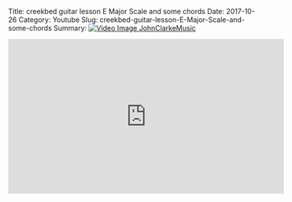 Title: creekbed guitar lesson E Major Scale and some chords
Date: 2017-10-26
Category: Youtube
Slug: creekbed-guitar-lesson-E-Major-Scale-and-some-chords
Summary: <a href="/creekbed-guitar-lesson-E-Major-Scale-and-some-chords.html/"><img src="https://i.ytimg.com/vi/7qvETTnmR4U/hqdefault.jpg" alt="Video Image JohnClarkeMusic"></a>

<iframe width="560" height="315" src="https://www.youtube.com/embed/7qvETTnmR4U" title="YouTube video player" frameborder="0" allow="accelerometer; autoplay; clipboard-write; encrypted-media; gyroscope; picture-in-picture" allowfullscreen></iframe>

